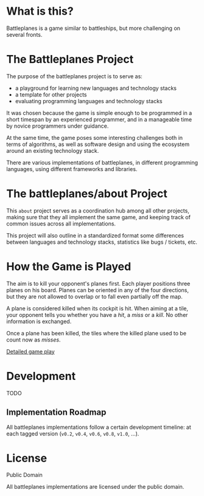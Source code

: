 What is this?
=============

Battleplanes is a game similar to battleships, but more challenging on
several fronts.

The Battleplanes Project
========================

The purpose of the battleplanes project is to serve as:

* a playground for learning new languages and technology stacks
* a template for other projects
* evaluating programming languages and technology stacks

It was chosen because the game is simple enough to be programmed in a short
timespan by an experienced programmer, and in a manageable time by novice
programmers under guidance.

At the same time, the game poses some interesting challenges both in terms of
algorithms, as well as software design and using the ecosystem around an
existing technology stack.

There are various implementations of battleplanes, in different programming
languages, using different frameworks and libraries.

The battleplanes/about Project
==============================

This `about` project serves as a coordination hub among all other projects,
making sure that they all implement the same game, and keeping track of common
issues across all implementations.

This project will also outline in a standardized format some differences
between languages and technology stacks, statistics like bugs / tickets, etc.

How the Game is Played
======================

The aim is to kill your opponent's planes first. Each player positions three
planes on his board. Planes can be oriented in any of the four directions, but
they are not allowed to overlap or to fall even partially off the map.

A plane is considered killed when its cockpit is hit. When aiming at a tile,
your opponent tells you whether you have a *hit*, a *miss* or a *kill*. No
other information is exchanged.

Once a plane has been killed, the tiles where the killed plane used to be count
now as *misses*.

[Detailed game play](Gameplay.md)

Development
===========

TODO

Implementation Roadmap
----------------------

All battleplanes implementations follow a certain development timeline: at each
tagged version (`v0.2`, `v0.4`, `v0.6`, `v0.8`, `v1.0`, ...).

License
=======

Public Domain

All battleplanes implementations are licensed under the public domain.
